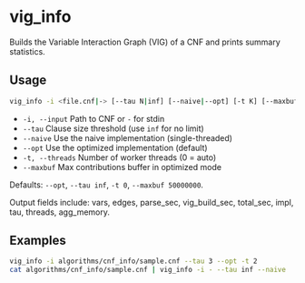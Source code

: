 # vig_info

Builds the Variable Interaction Graph (VIG) of a CNF and prints summary statistics.

## Usage

```bash
vig_info -i <file.cnf|-> [--tau N|inf] [--naive|--opt] [-t K] [--maxbuf M]
```

- `-i, --input` Path to CNF or `-` for stdin
- `--tau` Clause size threshold (use `inf` for no limit)
- `--naive` Use the naive implementation (single-threaded)
- `--opt` Use the optimized implementation (default)
- `-t, --threads` Number of worker threads (0 = auto)
- `--maxbuf` Max contributions buffer in optimized mode

Defaults: `--opt`, `--tau inf`, `-t 0`, `--maxbuf 50000000`.

Output fields include: vars, edges, parse_sec, vig_build_sec, total_sec, impl, tau, threads, agg_memory.

## Examples

```bash
vig_info -i algorithms/cnf_info/sample.cnf --tau 3 --opt -t 2
cat algorithms/cnf_info/sample.cnf | vig_info -i - --tau inf --naive
```
